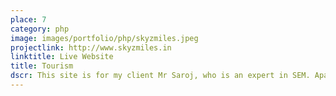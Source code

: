 ```yaml
---
place: 7
category: php
image: images/portfolio/php/skyzmiles.jpeg
projectlink: http://www.skyzmiles.in
linktitle: Live Website
title: Tourism
dscr: This site is for my client Mr Saroj, who is an expert in SEM. Apart from being an PPC expert he also owns a Travel Company. He needed a minimalistic site for his business, as they are a tour and travel's company and help in planning abroad Tours and Travels. Apart from the other modules I developed the search box to show different destinations airport names etc! was the main focus and they loved it.
---
```

